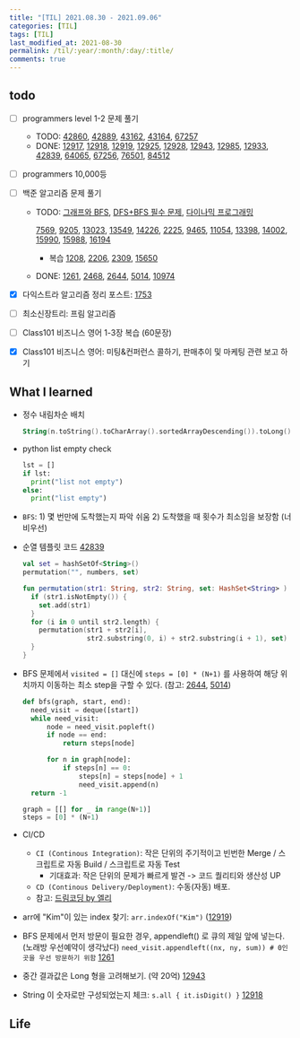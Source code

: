 ```yaml
---
title: "[TIL] 2021.08.30 - 2021.09.06"
categories: [TIL]
tags: [TIL]
last_modified_at: 2021-08-30
permalink: /til/:year/:month/:day/:title/
comments: true
---
```


## todo

- [ ] programmers level 1-2 문제 풀기

  - TODO: [42860](https://programmers.co.kr/learn/courses/30/lessons/42860), [42889](https://programmers.co.kr/learn/courses/30/lessons/42889), [43162](https://programmers.co.kr/learn/courses/30/lessons/43162), [43164](https://programmers.co.kr/learn/courses/30/lessons/43164), [67257](https://programmers.co.kr/learn/courses/30/lessons/67257)
  - DONE: [12917](https://programmers.co.kr/learn/courses/30/lessons/12917), [12918](https://programmers.co.kr/learn/courses/30/lessons/12918), [12919](https://programmers.co.kr/learn/courses/30/lessons/12919), [12925](https://programmers.co.kr/learn/courses/30/lessons/12925), [12928](https://programmers.co.kr/learn/courses/30/lessons/12928), [12943](https://programmers.co.kr/learn/courses/30/lessons/12943), [12985](https://programmers.co.kr/learn/courses/30/lessons/12985), [12933](https://programmers.co.kr/learn/courses/30/lessons/12933), [42839](https://programmers.co.kr/learn/courses/30/lessons/42839), [64065](https://programmers.co.kr/learn/courses/30/lessons/64065), [67256](https://programmers.co.kr/learn/courses/30/lessons/67256), [76501](https://programmers.co.kr/learn/courses/30/lessons/76501), [84512](https://programmers.co.kr/learn/courses/30/lessons/84512)

- [ ] programmers 10,000등

- [ ] 백준 알고리즘 문제 풀기

  - TODO: [그래프와 BFS](https://www.acmicpc.net/workbook/view/3938), [DFS+BFS 필수 문제](https://www.acmicpc.net/workbook/view/1983), [다이나믹 프로그래밍](https://www.acmicpc.net/workbook/view/3939)

    [7569](https://www.acmicpc.net/problem/7569), [9205](https://www.acmicpc.net/problem/9205), [13023](https://www.acmicpc.net/problem/13023), [13549](https://www.acmicpc.net/problem/13549), [14226](https://www.acmicpc.net/problem/14226), [2225](https://www.acmicpc.net/problem/2225), [9465](https://www.acmicpc.net/problem/9465), [11054](https://www.acmicpc.net/problem/11054), [13398](https://www.acmicpc.net/problem/13398), [14002](https://www.acmicpc.net/problem/14002), [15990](https://www.acmicpc.net/problem/15990), [15988](https://www.acmicpc.net/problem/15988), [16194](https://www.acmicpc.net/problem/16194)

    - 복습
      [1208](https://www.acmicpc.net/problem/1208), [2206](https://www.acmicpc.net/problem/2206), [2309](https://www.acmicpc.net/problem/2309), [15650](https://www.acmicpc.net/problem/15650)

  - DONE: [1261](https://www.acmicpc.net/problem/1261), [2468](https://www.acmicpc.net/problem/2468), [2644](https://www.acmicpc.net/problem/2644), [5014](https://www.acmicpc.net/problem/5014), [10974](https://www.acmicpc.net/problem/10974)

- [x] 다익스트라 알고리즘 정리 포스트: [1753](https://www.acmicpc.net/problem/1753)
- [ ] 최소신장트리: 프림 알고리즘
- [ ] Class101 비즈니스 영어 1-3장 복습 (60문장)
- [x] Class101 비즈니스 영어: 미팅&컨퍼런스 콜하기, 판매추이 및 마케팅 관련 보고 하기

## What I learned

- 정수 내림차순 배치

  ```kotlin
  String(n.toString().toCharArray().sortedArrayDescending()).toLong()
  ```

- python list empty check

  ```python
  lst = []
  if lst:
    print("list not empty")
  else:
    print("list empty")
  ```

- `BFS`: 1) 몇 번만에 도착했는지 파악 쉬움 2) 도착했을 때 횟수가 최소임을 보장함 (너비우선)

- 순열 템플릿 코드 [42839](https://programmers.co.kr/learn/courses/30/lessons/42839)

  ```kotlin
  val set = hashSetOf<String>()
  permutation("", numbers, set)

  fun permutation(str1: String, str2: String, set: HashSet<String> ) {
    if (str1.isNotEmpty()) {
      set.add(str1)
    }
    for (i in 0 until str2.length) {
      permutation(str1 + str2[i],
                  str2.substring(0, i) + str2.substring(i + 1), set)
    }
  }
  ```

- BFS 문제에서 `visited = []` 대신에 `steps = [0] * (N+1)` 를 사용하여 해당 위치까지 이동하는 최소 step을 구할 수 있다. (참고: [2644](https://www.acmicpc.net/problem/2644), [5014](https://www.acmicpc.net/problem/5014))

  ```python
  def bfs(graph, start, end):
    need_visit = deque([start])
    while need_visit:
        node = need_visit.popleft()
        if node == end:
            return steps[node]

        for n in graph[node]:
            if steps[n] == 0:
                steps[n] = steps[node] + 1
                need_visit.append(n)
    return -1

  graph = [[] for _ in range(N+1)]
  steps = [0] * (N+1)
  ```

- CI/CD

  - `CI (Continous Integration)`: 작은 단위의 주기적이고 빈번한 Merge / 스크립트로 자동 Build / 스크립트로 자동 Test
    - 기대효과: 작은 단위의 문제가 빠르게 발견 -> 코드 퀄리티와 생산성 UP
  - `CD (Continous Delivery/Deployment)`: 수동(자동) 배포.
  - 참고: [드림코딩 by 엘리](https://www.youtube.com/watch?v=0Emq5FypiMM)

- arr에 "Kim"이 있는 index 찾기: `arr.indexOf("Kim")` ([12919](https://programmers.co.kr/learn/courses/30/lessons/12919))

- BFS 문제에서 먼저 방문이 필요한 경우, appendleft() 로 큐의 제일 앞에 넣는다. (노래방 우선예약이 생각났다) `need_visit.appendleft((nx, ny, sum)) # 0인 곳을 우선 방문하기 위함` [1261](https://www.acmicpc.net/problem/1261)

- 중간 결과값은 Long 형을 고려해보기. (약 20억) [12943](https://programmers.co.kr/learn/courses/30/lessons/12943)

- String 이 숫자로만 구성되었는지 체크: `s.all { it.isDigit() }` [12918](https://programmers.co.kr/learn/courses/30/lessons/12918)

## Life

